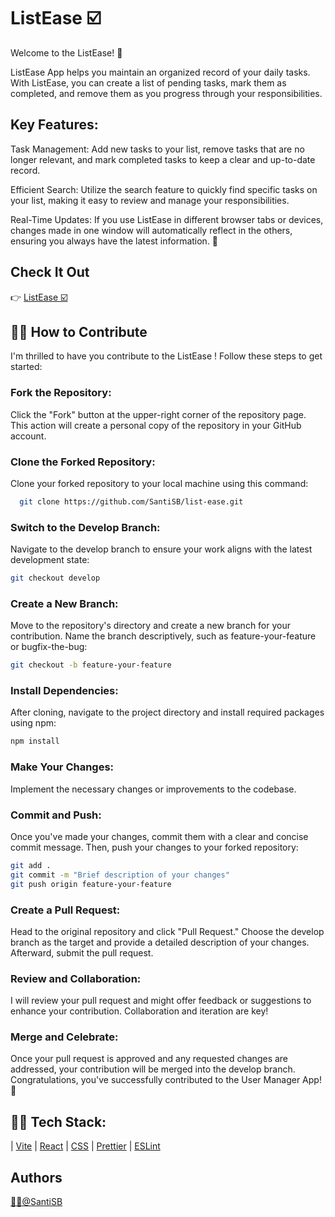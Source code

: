 # ListEase ☑️

Welcome to the ListEase! 👋

ListEase App helps you maintain an organized record of your daily tasks. With ListEase, you can create a list of pending tasks, mark them as completed, and remove them as you progress through your responsibilities.

## Key Features:

Task Management: Add new tasks to your list, remove tasks that are no longer relevant, and mark completed tasks to keep a clear and up-to-date record.

Efficient Search: Utilize the search feature to quickly find specific tasks on your list, making it easy to review and manage your responsibilities.

Real-Time Updates: If you use ListEase in different browser tabs or devices, changes made in one window will automatically reflect in the others, ensuring you always have the latest information. 🚀

## Check It Out

👉 [ListEase ☑️](https://santisb.github.io/list-ease/)

## 👨‍💻 How to Contribute

I'm thrilled to have you contribute to the ListEase !
Follow these steps to get started:

### Fork the Repository:

Click the "Fork" button at the upper-right corner of the repository page. This action will create a personal copy of the repository in your GitHub account.

### Clone the Forked Repository:

Clone your forked repository to your local machine using this command:

```bash
  git clone https://github.com/SantiSB/list-ease.git
```

### Switch to the Develop Branch:

Navigate to the develop branch to ensure your work aligns with the latest development state:

```bash
git checkout develop
```

### Create a New Branch:

Move to the repository's directory and create a new branch for your contribution. Name the branch descriptively, such as feature-your-feature or bugfix-the-bug:

```bash
git checkout -b feature-your-feature
```

### Install Dependencies:

After cloning, navigate to the project directory and install required packages using npm:

```bash
npm install
```

### Make Your Changes:

Implement the necessary changes or improvements to the codebase.

### Commit and Push:

Once you've made your changes, commit them with a clear and concise commit message. Then, push your changes to your forked repository:

```bash
git add .
git commit -m "Brief description of your changes"
git push origin feature-your-feature
```

### Create a Pull Request:

Head to the original repository and click "Pull Request." Choose the develop branch as the target and provide a detailed description of your changes. Afterward, submit the pull request.

### Review and Collaboration:

I will review your pull request and might offer feedback or suggestions to enhance your contribution. Collaboration and iteration are key!

### Merge and Celebrate:

Once your pull request is approved and any requested changes are addressed, your contribution will be merged into the develop branch. Congratulations, you've successfully contributed to the User Manager App! 🎉

## 👨‍💻 Tech Stack:

| [Vite](https://vitejs.dev/)
| [React](https://es.react.dev/)
| [CSS](https://developer.mozilla.org/es/docs/Web/CSS)
| [Prettier](https://prettier.io/)
| [ESLint](https://eslint.org/)

## Authors

[🐱‍💻@SantiSB](https://github.com/SantiSB)
